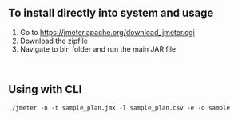 ## To install directly into system and usage

1. Go to https://jmeter.apache.org/download_jmeter.cgi
2. Download the zipfile
3. Navigate to bin folder and run the main JAR file

<br>

## Using with CLI

```
./jmeter -n -t sample_plan.jmx -l sample_plan.csv -e -o sample
```